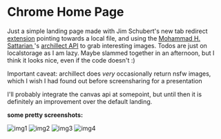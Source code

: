 # Chrome Home Page

Just a simple landing page made with Jim Schubert's new tab redirect [extension](https://chrome.google.com/webstore/detail/new-tab-redirect/icpgjfneehieebagbmdbhnlpiopdcmna) pointing towards a local file, and using the [Mohammad H. Sattarian
](https://github.com/mhsattarian)'s [archillect API](https://github.com/mhsattarian/archillect-api) to grab interesting images. Todos are just on localstorage as I am lazy. Maybe slammed together in an afternoon, but I think it looks nice, even if the code doesn't :)

Important caveat: archillect does _very_ occasionally return nsfw images, which I wish I had found out before screensharing for a presentation 

I'll probably integrate the canvas api at somepoint, but until then it is definitely an improvement over the default landing.

__some pretty screenshots:__

![img1](https://i.imgur.com/vAXIi2C.png)
![img2](https://i.imgur.com/PHfJvme.png)
![img3](https://i.imgur.com/WYKn6Ae.png)
![img4](https://i.imgur.com/tJ5tpoj.png)